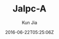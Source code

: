 ---
title: "Jalpc-A"
github: https://github.com/Jack614/Jalpc-A
demo: http://ww7.jack003.com/
author: Kun Jia

ssg:
  - Jekyll
cms:
  - No Cms
date: 2016-06-22T05:25:06Z
github_branch: gh-pages
stale: true
---